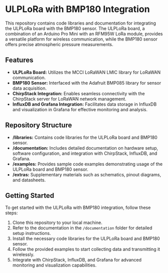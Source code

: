 # ULPLoRa with BMP180 Integration

This repository contains code libraries and documentation for integrating the ULPLoRa board with the BMP180 sensor. The ULPLoRa board, a combination of an Arduino Pro Mini with an RFM95W LoRa module, provides a versatile platform for wireless communication, while the BMP180 sensor offers precise atmospheric pressure measurements.

## Features

- **ULPLoRa Board:** Utilizes the MCCI LoRaWAN LMIC library for LoRaWAN communication.
- **BMP180 Sensor:** Interfaced with the Adafruit BMP085 library for sensor data acquisition.
- **ChirpStack Integration:** Enables seamless connectivity with the ChirpStack server for LoRaWAN network management.
- **InfluxDB and Grafana Integration:** Facilitates data storage in InfluxDB and visualization in Grafana for effective monitoring and analysis.

## Repository Structure

- **/libraries:** Contains code libraries for the ULPLoRa board and BMP180 sensor.
- **/documentation:** Includes detailed documentation on hardware setup, software configuration, and integration with ChirpStack, InfluxDB, and Grafana.
- **/examples:** Provides sample code examples demonstrating usage of the ULPLoRa board and BMP180 sensor.
- **/extras:** Supplementary materials such as schematics, pinout diagrams, and datasheets.

## Getting Started

To get started with the ULPLoRa with BMP180 integration, follow these steps:

1. Clone this repository to your local machine.
2. Refer to the documentation in the `/documentation` folder for detailed setup instructions.
3. Install the necessary code libraries for the ULPLoRa board and BMP180 sensor.
4. Follow the provided examples to start collecting data and transmitting it wirelessly.
5. Integrate with ChirpStack, InfluxDB, and Grafana for advanced monitoring and visualization capabilities.
